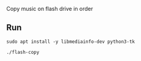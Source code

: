Copy music on flash drive in order

## Run
`sudo apt install -y libmediainfo-dev python3-tk`

`./flash-copy`
